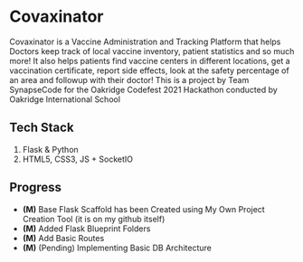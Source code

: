 # Covaxinator 
Covaxinator is a Vaccine Administration and Tracking Platform that helps Doctors keep track of local vaccine inventory, patient statistics and so much more! It also helps patients find vaccine centers in different locations, get a vaccination certificate, report side effects, look at the safety percentage of an area and followup with their doctor!
This is a project by Team SynapseCode for the Oakridge Codefest 2021 Hackathon conducted by Oakridge International School

## Tech Stack
1. Flask & Python
2. HTML5, CSS3, JS + SocketIO

## Progress
- **(M)** Base Flask Scaffold has been Created using My Own Project Creation Tool (it is on my github itself)
- **(M)** Added Flask Blueprint Folders
- **(M)** Add Basic Routes
- **(M)** (Pending) Implementing Basic DB Architecture
